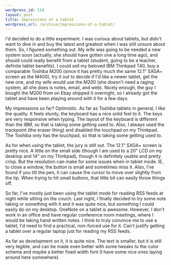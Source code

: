 ```yaml
--- 
wordpress_id: 114
layout: post
title: Impressions of a tablet
wordpress_url: /archive/impressions-of-a-tablet/
---
```


<p>I'd decided to do a little experiment.  I was curious about tablets, but didn't want to dive in and buy the latest and greatest when I was still unsure about them.  So, I figured something out.  My wife was going to be needed a new system soon (actually, she should have gotten one a long time ago), and should could really benefit from a tablet (student, going to be a teacher, definite tablet benefits).  I could sell my beloved IBM Thinkpad T40, buy a comparable Toshiba M200 (since it has pretty much the same 12.1" SXGA+ screen as the M400), try it out to decide if I'd like a newer tablet, get the new one, and my wife would use the M200 (she doesn't need a raging system, all she does is notes, email, and web).  Nicely enough, the guy I bought the M200 from on Ebay shipped it overnight, so I already got the tablet and have been playing around with it for a few days.</p>

<p>My impressions so far?  Optimistic.  As far as Toshiba tablets in general, I like the quality.  It feels sturdy, the keyboard has a nice solid feel to it.  The keys are very responsive when typing.  The layout of the keyboard is different than the IBM, so that is taking some getting used to.  Also, I always used the trackpoint (the eraser thing) and disabled the touchpad on my Thinkpad.  The Toshiba only has the touchpad, so that is taking some getting used to.</p>

<p>As for when using the tablet, the jury is still out.  The 12.1" SXGA+ screen is pretty nice.  A little on the small side (though I am used to a 20" LCD on my desktop and 14" on my Thinkpad), though it is definitely usable and pretty crisp.  But the resolution can make for some issues when in tablet mode.  IE, to close a window, the button is small and sometimes miss it.  Also, I've found if you tilt the pen, it can cause the cursor to move over slightly from the tip.  When trying to hit small buttons, that little bit can easily throw things off.</p>

<p>So far, I've mostly just been using the tablet mode for reading RSS feeds at night while sitting on the couch.  Last night, I finally decided to try some note taking or something with it and it was quite nice, but something I could easily do on my desktop.  OneNote on a tablet is awesome.  However, I don't work in an office and have regular conference room meetings, where I would be taking hand written notes.  I think to truly convince me to use a tablet, I'd need to find a practical, non-forced use for it.  Can't justify getting a tablet over a regular laptop just for reading my RSS feeds.</p>

<p>As far as development on it, it is quite nice.  The text is smaller, but it is still very legible, and can be made even better with some tweaks to the color schema and maybe a better fixed width font (I have some nice ones laying around here somewhere).</p>
         
